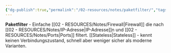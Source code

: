 ```yaml
---
{"dg-publish":true,"permalink":"/02-resources/notes/paketfilter/","tags":["filter/einfach","firewall/typ","sicherheit/it-sicherheit"],"noteIcon":"","updated":"2025-09-27T01:32:43.482+02:00"}
---
```



**Paketfilter** - Einfache [[02 - RESOURCES/Notes/Firewall\|Firewall]] die nach [[02 - RESOURCES/Notes/IP-Adresse\|IP-Adresse]]n und [[02 - RESOURCES/Notes/Ports\|Ports]] filtert.
[[Stateless\|Stateless]] - kennt keinen Verbindungszustand, schnell aber weniger sicher als moderne Varianten.